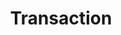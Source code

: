 ---
title: Transaction
excerpt: ''
deprecated: false
hidden: false
metadata:
  title: ''
  description: ''
  robots: index
next:
  description: ''
---